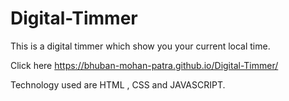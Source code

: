 # Digital-Timmer

This is a digital timmer which show you your current local time.

Click here  https://bhuban-mohan-patra.github.io/Digital-Timmer/

Technology used are HTML , CSS and JAVASCRIPT.
